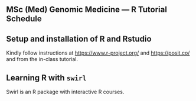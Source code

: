 ## MSc (Med) Genomic Medicine — R Tutorial Schedule 

## Setup and installation of R and Rstudio
Kindly follow instructions at https://www.r-project.org/ and https://posit.co/ and from the in-class tutorial.

## Learning R with ``swirl``

Swirl is an R package with interactive R courses. 
